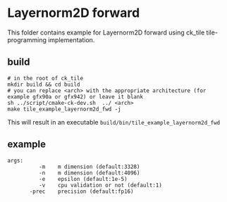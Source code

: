 # Layernorm2D forward

This folder contains example for Layernorm2D forward using ck_tile tile-programming implementation.

## build
```
# in the root of ck_tile
mkdir build && cd build
# you can replace <arch> with the appropriate architecture (for example gfx90a or gfx942) or leave it blank
sh ../script/cmake-ck-dev.sh  ../ <arch>
make tile_example_layernorm2d_fwd -j
```
This will result in an executable `build/bin/tile_example_layernorm2d_fwd`

## example
```
args:
          -m    m dimension (default:3328)
          -n    m dimension (default:4096)
          -e    epsilon (default:1e-5)
          -v    cpu validation or not (default:1)
       -prec    precision (default:fp16)
```